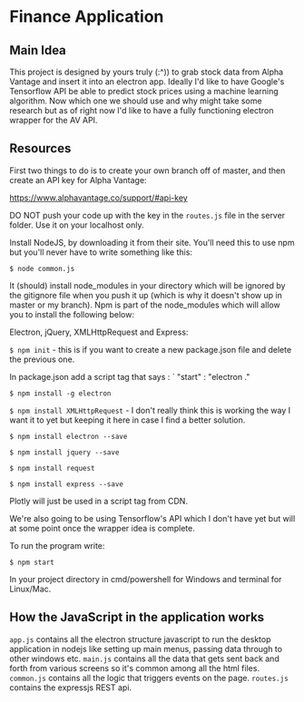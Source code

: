 # Finance Application

## Main Idea
This project is designed by yours truly (:^)) to grab stock data from Alpha Vantage and insert it into an electron app. Ideally I'd like to have Google's Tensorflow API be able to predict stock prices using a machine learning algorithm. Now which one we should use and why might take some research but as of right now I'd like to have a fully functioning electron wrapper for the AV API. 

## Resources 

First two things to do is to create your own branch off of master, and then create an API key for Alpha Vantage:

https://www.alphavantage.co/support/#api-key

DO NOT push your code up with the key in the ` routes.js ` file in the server folder. Use it on your localhost only.

Install NodeJS, by downloading it from their site. You'll need this to use npm but you'll never have to write something like this:

` $ node common.js  `

 It (should) install node_modules in your directory which will be ignored by the gitignore file when you push it up (which is why it doesn't show up in master or my branch). Npm is part of the node_modules which will allow you to install the following below:

 Electron, jQuery, XMLHttpRequest and Express:

` $ npm init ` - this is if you want to create a new package.json file and delete the previous one. 

In package.json add a script tag that says : ` "start" : "electron ." 

` $ npm install -g electron `

` $ npm install XMLHttpRequest ` - I don't really think this is working the way I want it to yet but keeping it here in case I find a better solution.

` $ npm install electron --save `

` $ npm install jquery --save `

` $ npm install request `

` $ npm install express --save `


Plotly will just be used in a script tag from CDN.

We're also going to be using Tensorflow's API which I don't have yet but will at some point once the wrapper idea is complete.

To run the program write:

` $ npm start ` 

In your project directory in cmd/powershell for Windows and terminal for Linux/Mac.

## How the JavaScript in the application works

` app.js ` contains all the electron structure javascript to run the desktop application in nodejs like setting up main menus, passing data through to other windows etc.
` main.js ` contains all the data that gets sent back and forth from various screens so it's common among all the html files.
` common.js ` contains all the logic that triggers events on the page.
` routes.js ` contains the expressjs REST api.
